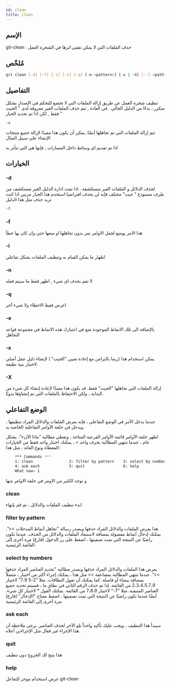 ```yaml
---
id: clean
title: clean
---
```


## الإسم
git-clean : حذف الملفات التي لا يمكن تقفي اثرها في الشجرة العمل

## مُلخّص

<!--DOCUSAURUS_CODE_TABS-->
<!--الأمر-->
```bash
git clean [-d] [-f] [-i] [-n] [-q] [-e <pattern>] [-x | -X] [--] <path>…​
```
<!--END_DOCUSAURUS_CODE_TABS-->

## التفاصيل

 تنظيف شجرة العمل عن طريق إزالة الملفات التي لا تخضع للتحكم في الإصدار بشكل متكرر ، بدءًا من الدليل الحالي  .
في العادة , تتم حذف الملفات الغير معروفة لدى " الجيت " فقط , لكن اذا تم تحديد الخيار
<!--DOCUSAURUS_CODE_TABS-->
<!--الأمر-->
```bash
-x
```
<!--END_DOCUSAURUS_CODE_TABS-->
تتم إزالة الملفات التي تم تجاهلها أيضًا. يمكن أن يكون هذا  مفيدًا لإزالة جميع منتجات الإنشاء على سبيل المثال

اذا تم تقديم اي وسائط داخل المسارات , فإنها هي التي تتأثر به

## الخيارات

### -d
لحذف الدلائل و الملفات الغير مستكشفة . اذا تمت ادارة الدليل الغير مستكشف من طرف مستودع " جيت" مختلف فإنه لن يحذف افتراضيا 
استخدم هذا الخيار مرتين اذا كنت تريد حذف مثل هذا الدليل 

<!--DOCUSAURUS_CODE_TABS-->
<!--الأمر-->
```bash
-f
```
<!--END_DOCUSAURUS_CODE_TABS-->
### -f
هذا الامر يوضع لجعل الاوامر تمر بدون تجاهلها او منعها حتى وان كان بها خطأ

### -i
اظهار ما يمكن القيام به وتنظيف الملفات بشكل تفاعلي

### -n
لا تقم بحذف اي شيء , اظهر فقط ما سيتم فعله 

### -q
اعرض فقط الاخطاء ولا شيء آخر 

### -e
 بالإضافة الى تلك الانماط الموجودة ضع في اعتبارك هذه الانماط في مجموعة قواعد التجاهل
 
### -x
 يمكن استخدام هذا (ربما بالتزامن مع إعادة تعيين "الجيت" ) لإنشاء دليل عمل أصلي لاختبار بنية نظيفة.

### -X
إزالة الملفات التي تجاهلها "الجيت" فقط. قد يكون هذا مفيدًا لإعادة إنشاء كل شيء من البداية ، ولكن الاحتفاظ بالملفات التي تم إنشاؤها يدويًا.


## الوضع التفاعلي
عندما يدخل الأمر في الوضع التفاعلي ، فإنه يعرض الملفات والدلائل المراد تنظيفها ، ويدخل في حلقة الأوامر التفاعلية الخاصة به.

تُظهر حلقة الأوامر قائمة الأوامر الفرعية المتاحة ، وتعطي مطالبة "ماذا الآن>". بشكل عام ، عندما تنتهي المطالبة بحرف واحد > ، يمكنك اختيار واحد فقط من الخيارات المعطاة ونوع العائد ، مثل هذا:

<!--DOCUSAURUS_CODE_TABS-->
<!--الأمر-->
```bash
    *** Commands ***
	1: clean                2: filter by pattern    3: select by numbers
	4: ask each             5: quit                 6: help
    What now> 1
```
<!--END_DOCUSAURUS_CODE_TABS-->


و توجد الكثير من الاومر في حلقة الاوامر منها 

### clean 
ابدء تنظيف الملفات والدلائل ، ثم قم بإنهاء

### filter by pattern
هذا يعرض الملفات والدلائل المراد حذفها ويصدر رسالة "تجاهل أنماط المدخلات >>". يمكنك إدخال أنماط مفصولة بمسافة لاستبعاد الملفات والدلائل من الحذف. عندما تكون راضيًا عن النتيجة التي تمت تصفيتها ، اضغط على رز الدخول (فارغ) مرة أخرى إلى القائمة الرئيسية.

### select by numbers
يعرض هذا الملفات والدلائل المراد حذفها ويصدر مطالبة "تحديد العناصر المراد حذفها >>". عندما تنتهي المطالبة بمضاعفة >> مثل هذا ، يمكنك إجراء أكثر من اختيار ، متصلاً بمسافة بيضاء أو فاصلة. كما يمكنك أن تقول النطاقات. مثلا "2-5 7،9" لاختيار 2،3،4،5،7،9 من القائمة. إذا تم حذف الرقم الثاني في نطاق ما ، فسيتم تحديد جميع العناصر المتبقية. مثلا "7-" لاختيار 7،8،9 من القائمة. يمكنك القول * لاختيار كل شيء. أيضًا عندما تكون راضيًا عن النتيجة التي تمت تصفيتها ، اضغط مفتاح "الإدخال" (فارغ) مرة أخرى إلى القائمة الرئيسية.

### ask each
سيبدأ هذا التنظيف ، ويجب عليك تأكيد واحداً تلو الآخر لحذف العناصر. يرجى ملاحظة أن هذا الإجراء غير فعال مثل الإجراءين أعلاه.

### quit
هذا يتيح لك الخروج دون تنظيف

### help 
عرض استخدام موجز للتفاعل 
git-clean







